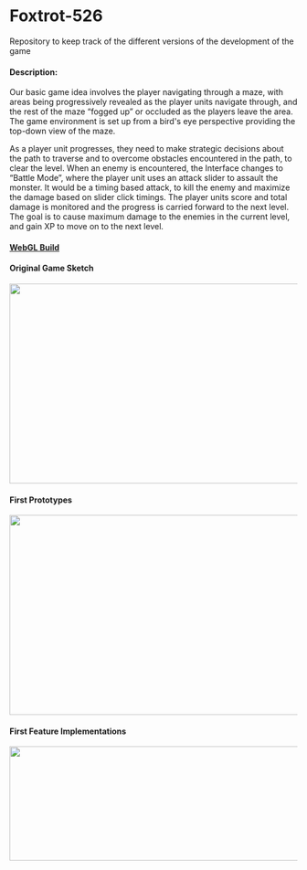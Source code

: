 # Foxtrot-526
Repository to keep track of the different versions of the development of the game

#### Description:

Our basic game idea involves the player navigating through a maze, with areas being progressively revealed as the player units navigate through, and the rest of the maze “fogged up” or occluded as the players leave the area. The game environment is set up from a bird's eye perspective providing the top-down view of the maze.

As a player unit progresses, they need to make strategic decisions about the path to traverse and to overcome obstacles encountered in the path, to clear the level. When an enemy is encountered, the Interface changes to “Battle Mode”, where the player unit uses an attack slider to assault the monster. It would be a timing based attack, to kill the enemy and maximize the damage based on slider click timings. The player units score and total damage is monitored and the progress is carried forward to the next level. The goal is to cause maximum damage to the enemies in the current level, and gain XP to move on to the next level. 

#### [WebGL Build](https://play.unity.com/mg/other/webgl-builds-245882)

#### Original Game Sketch
<img src="https://github.com/thegeorgejoseph/foxtrot-526/blob/master/images/game_sketch.png" width="600.0" height="350.0">

#### First Prototypes
<img src="https://github.com/thegeorgejoseph/foxtrot-526/blob/master/images/prototypes.png" width="600.0" height="350.0">

#### First Feature Implementations
<img src="https://github.com/thegeorgejoseph/foxtrot-526/blob/master/images/first_feature_builds.png" width="600.0" height="200.0">
